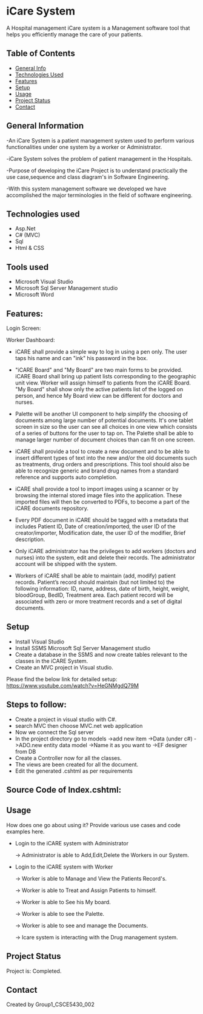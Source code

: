 # iCare System
A Hospital management iCare system is a  Management software tool that helps you efficiently manage the care of your patients.

## Table of Contents
* [General Info](#general-information)
* [Technologies Used](#technologies-used)
* [Features](#features)
* [Setup](#setup)
* [Usage](#usage)
* [Project Status](#project-status)
* [Contact](#contact)



## General Information

-An iCare System is a patient management system used to perform various functionalities under one system by a worker or Administrator.

-iCare System solves the problem of patient management in the Hospitals.

-Purpose of developing the iCare Project is to understand practically the use case,sequence and class diagram's in Software Engineering.

-With this system management software we developed we have accomplished the major terminologies in the field of software engineering.



## Technologies used
- Asp.Net 
- C# (MVC)
- Sql
- Html & CSS

## Tools used

- Microsoft Visual Studio
- Microsoft Sql Server Management studio
- Microsoft Word


## Features:
 Login Screen:
    
Worker Dashboard:
      
- iCARE shall provide a simple way to log in using a pen only. The user taps his name and can 
"ink" his password in the box. 

- "iCARE Board" and "My Board" are two main forms to be provided. iCARE Board shall bring 
up patient lists corresponding to the geographic unit view. Worker will assign himself to patients 
from the iCARE Board. "My Board" shall show only the active patients list of the logged on 
person, and hence My Board view can be different for doctors and nurses.  

- Palette will be another UI component to help simplify the choosing of documents among large 
number of potential documents. It's one tablet screen in size so the user can see all choices in 
one view which consists of a series of buttons for the user to tap on. The Palette shall be able to 
manage larger number of document choices than can fit on one screen. 

- iCARE shall provide a tool to create a new document and to be able to insert different types of 
text into the new and/or the old documents such as treatments, drug orders and prescriptions. 
This tool should also be able to recognize generic and brand drug names from a standard 
reference and supports auto completion. 

- iCARE shall provide a tool to import images using a scanner or by browsing the internal stored 
image files into the application. These imported files will then be converted to PDFs, to become 
a part of the iCARE documents repository.  

- Every PDF document in iCARE should be tagged with a metadata that includes Patient ID, 
Date of creation/imported, the user ID of the creator/importer, Modification date, the user ID 
of the modifier, Brief description. 

- Only iCARE administrator has the privileges to add workers (doctors and nurses) into the 
system, edit and delete their records. The administrator account will be shipped with the system. 

- Workers of iCARE shall be able to maintain (add, modify) patient records. Patient’s record 
should maintain (but not limited to) the following information: ID, name, address, date of birth, 
height, weight, bloodGroup, BedID, Treatment area. Each patient record will be associated with 
zero or more treatment records and a set of digital documents. 
 


## Setup
- Install Visual Studio
- Install SSMS  Microsoft Sql Server Management studio
- Create a database in the SSMS and now create tables relevant to the classes in the iCARE System.
- Create an MVC project in Visual studio.

Please find the below link for detailed setup:
https://www.youtube.com/watch?v=HeGNMgdQ79M

## Steps to follow:
- Create a project in visual studio with C#.
- search MVC then choose MVC.net web application
- Now we connect the Sql server 
- In the project directory go to models ->add new item ->Data (under c#) ->ADO.new entity data model ->Name it as you want to ->EF designer from DB 
- Create a Controller now for all the classes.
- The views are been created for all the document.
- Edit the generated .cshtml as per requirements

## Source Code of Index.cshtml:




## Usage
How does one go about using it?
Provide various use cases and code examples here.
- Login to the iCARE system with Administrator 
  
  -> Administrator is able to Add,Edit,Delete the Workers in our System.
  
- Login to the iCARE system with Worker
  
  -> Worker is able to Manage and View the Patients Record's.
  
  -> Worker is able to Treat and Assign Patients to himself.
  
  -> Worker is able to See his My board.
  
  -> Worker is able to see the Palette.
  
  -> Worker is able to see and manage the Documents.
  
  -> Icare system is interacting with the Drug management system.
  
  



## Project Status
Project is: Completed.



## Contact
Created by 
Group1_CSCE5430_002




